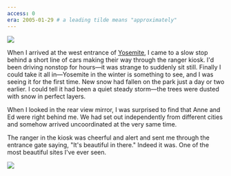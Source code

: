 ```yaml
---
access: 0
era: 2005-01-29 # a leading tilde means "approximately"
---
```


![](https://photos.smugmug.com/Bait-4/i-5FZ7TvW/0/284bbe68/S/16-88-S.jpg)

When I arrived at the west entrance of [Yosemite](Content/fragments/Yosemite.md), I came to a slow stop behind a short line of cars making their way through the ranger kiosk. I'd been driving nonstop for hours—it was strange to suddenly sit still. Finally I could take it all in—Yosemite in the winter is something to see, and I was seeing it for the first time. New snow had fallen on the park just a day or two earlier. I could tell it had been a quiet steady storm—the trees were dusted with snow in perfect layers. 

When I looked in the rear view mirror, I was surprised to find that Anne and Ed were right behind me. We had set out independently from different cities and somehow arrived uncoordinated at the very same time.

The ranger in the kiosk was cheerful and alert and sent me through the entrance gate saying, "It's beautiful in there." Indeed it was. One of the most beautiful sites I've ever seen.

![](https://photos.smugmug.com/Bait-4/i-fqV4zzJ/0/b410382f/S/21_edited-1-S.jpg)

